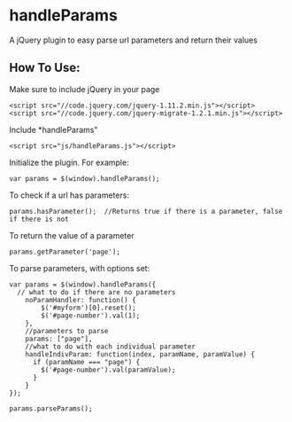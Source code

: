 # handleParams
A jQuery plugin to easy parse url parameters and return their values

## How To Use:
Make sure to include jQuery in your page
```
<script src="//code.jquery.com/jquery-1.11.2.min.js"></script>
<script src="//code.jquery.com/jquery-migrate-1.2.1.min.js"></script>
```
Include *handleParams"
```
<script src="js/handleParams.js"></script>
```
Initialize the plugin.  For example:
```
var params = $(window).handleParams();
```
To check if a url has parameters: 
```
params.hasParameter();  //Returns true if there is a parameter, false if there is not
```
To return the value of a parameter
```
params.getParameter('page');
```
To parse parameters, with options set:
```
var params = $(window).handleParams({
  // what to do if there are no parameters
	noParamHandler: function() {
		$('#myform')[0].reset();
		$('#page-number').val(1);
	},
	//parameters to parse
	params: ["page"],
	//what to do with each individual parameter
	handleIndivParam: function(index, paramName, paramValue) {
	  if (paramName === "page") {
	    $('#page-number').val(paramValue);
	  }
	}
});

params.parseParams();
```
